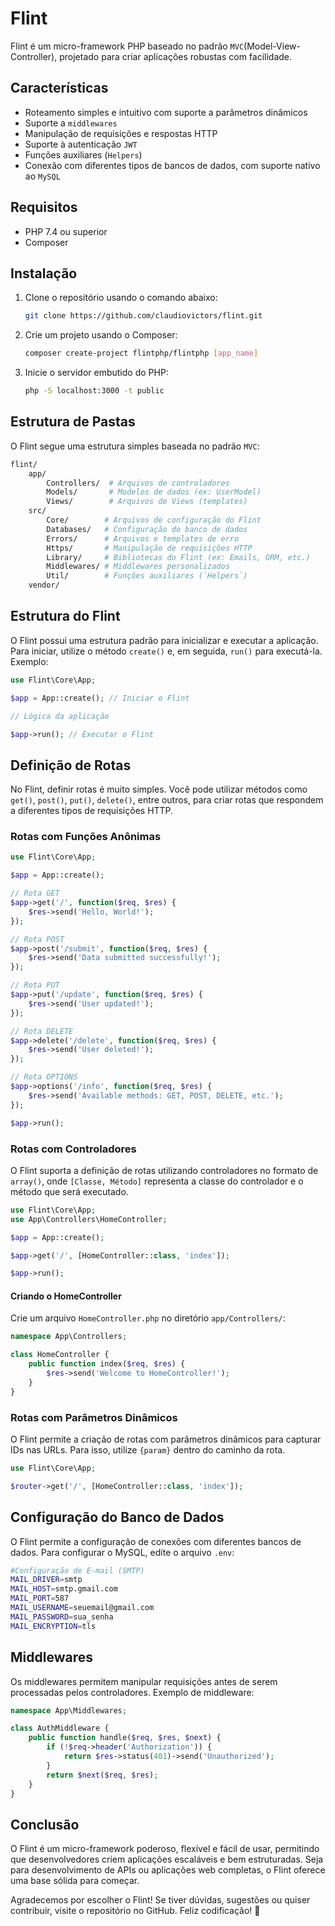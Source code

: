 # Flint

Flint é um micro-framework PHP baseado no padrão `MVC`(Model-View-Controller), projetado para criar aplicações robustas com facilidade.

## Características

- Roteamento simples e intuitivo com suporte a parâmetros dinâmicos
- Suporte a `middlewares`
- Manipulação de requisições e respostas HTTP
- Suporte à autenticação `JWT`
- Funções auxiliares (`Helpers`)
- Conexão com diferentes tipos de bancos de dados, com suporte nativo ao `MySQL`

## Requisitos

- PHP 7.4 ou superior
- Composer

## Instalação

1. Clone o repositório usando o comando abaixo:

   ```bash
   git clone https://github.com/claudiovictors/flint.git
   ```

2. Crie um projeto usando o Composer:

   ```bash
   composer create-project flintphp/flintphp [app_name]
   ```
3. Inicie o servidor embutido do PHP:

    ```bash
    php -S localhost:3000 -t public
    ```

## Estrutura de Pastas

O Flint segue uma estrutura simples baseada no padrão `MVC`:

```bash
flint/
    app/
        Controllers/  # Arquivos de controladores
        Models/       # Modelos de dados (ex: UserModel)
        Views/        # Arquivos de Views (templates)
    src/
        Core/        # Arquivos de configuração do Flint
        Databases/   # Configuração do banco de dados
        Errors/      # Arquivos e templates de erro
        Https/       # Manipulação de requisições HTTP
        Library/     # Bibliotecas do Flint (ex: Emails, ORM, etc.)
        Middlewares/ # Middlewares personalizados
        Util/        # Funções auxiliares (`Helpers`)
    vendor/
```

## Estrutura do Flint

O Flint possui uma estrutura padrão para inicializar e executar a aplicação. Para iniciar, utilize o método `create()` e, em seguida, `run()` para executá-la. Exemplo:

```php
use Flint\Core\App;

$app = App::create(); // Iniciar o Flint

// Lógica da aplicação

$app->run(); // Executar o Flint
```

## Definição de Rotas

No Flint, definir rotas é muito simples. Você pode utilizar métodos como `get()`, `post()`, `put()`, `delete()`, entre outros, para criar rotas que respondem a diferentes tipos de requisições HTTP.

### Rotas com Funções Anônimas

```php
use Flint\Core\App;

$app = App::create();

// Rota GET
$app->get('/', function($req, $res) {
    $res->send('Hello, World!');
});

// Rota POST
$app->post('/submit', function($req, $res) {
    $res->send('Data submitted successfully!');
});

// Rota PUT
$app->put('/update', function($req, $res) {
    $res->send('User updated!');
});

// Rota DELETE
$app->delete('/delete', function($req, $res) {
    $res->send('User deleted!');
});

// Rota OPTIONS
$app->options('/info', function($req, $res) {
    $res->send('Available methods: GET, POST, DELETE, etc.');
});

$app->run();
```

### Rotas com Controladores

O Flint suporta a definição de rotas utilizando controladores no formato de `array()`, onde `[Classe, Método]` representa a classe do controlador e o método que será executado.

```php
use Flint\Core\App;
use App\Controllers\HomeController;

$app = App::create();

$app->get('/', [HomeController::class, 'index']);

$app->run();
```

#### Criando o HomeController

Crie um arquivo `HomeController.php` no diretório `app/Controllers/`:

```php
namespace App\Controllers;

class HomeController {
    public function index($req, $res) {
        $res->send('Welcome to HomeController!');
    }
}
```

### Rotas com Parâmetros Dinâmicos

O Flint permite a criação de rotas com parâmetros dinâmicos para capturar IDs nas URLs. Para isso, utilize `{param}` dentro do caminho da rota.

```php
use Flint\Core\App;

$router->get('/', [HomeController::class, 'index']);
```

## Configuração do Banco de Dados

O Flint permite a configuração de conexões com diferentes bancos de dados. Para configurar o MySQL, edite o arquivo `.env`:

```bash
#Configuração de E-mail (SMTP)
MAIL_DRIVER=smtp
MAIL_HOST=smtp.gmail.com
MAIL_PORT=587
MAIL_USERNAME=seuemail@gmail.com
MAIL_PASSWORD=sua_senha
MAIL_ENCRYPTION=tls
```

## Middlewares

Os middlewares permitem manipular requisições antes de serem processadas pelos controladores. Exemplo de middleware:

```php
namespace App\Middlewares;

class AuthMiddleware {
    public function handle($req, $res, $next) {
        if (!$req->header('Authorization')) {
            return $res->status(401)->send('Unauthorized');
        }
        return $next($req, $res);
    }
}
```

## Conclusão

O Flint é um micro-framework poderoso, flexível e fácil de usar, permitindo que desenvolvedores criem aplicações escaláveis e bem estruturadas. Seja para desenvolvimento de APIs ou aplicações web completas, o Flint oferece uma base sólida para começar.

Agradecemos por escolher o Flint! Se tiver dúvidas, sugestões ou quiser contribuir, visite o repositório no <a name='https://github.com/claudiovictors/flint.git'>GitHub</a>. Feliz codificação! 🚀
